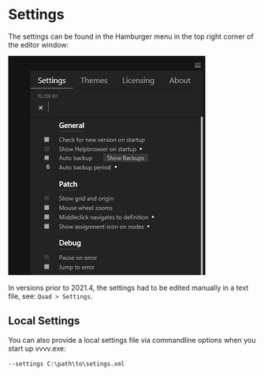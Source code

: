 # Settings

The settings can be found in the Hamburger menu in the top right corner of the editor window:

![](../../images/reference/hde/settings.png)

In versions prior to 2021.4,  the settings had to be edited manually in a text file, see: `Quad > Settings`.

## Local Settings
You can also provide a local settings file via commandline options when you start up vvvv.exe:

    --settings C:\path\to\setings.xml